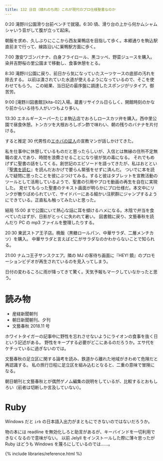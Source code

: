 ```yaml
---
title: 132 日目（晴れのち雨）これが現代のプロ仕様聖書なのか
---
```


0:20 滝野川公園滑り台前ベンチで就寝。6:30 頃、滑り台の上から何かムシャムシャいう音がして腹が立って起床。

朝飯を求め、久しぶりにここから西友巣鴨店を目指して歩く。本郷通りを駒込駅直前まで行って、線路沿いに巣鴨駅方面に歩く。

7:00 激安ワゴンバナナ、白身フライロール、黒コッペ、野菜ジュースを購入。染井吉野桜の里公園まで移動し、食事休憩をとる。

8:30 滝野川公園に戻り、前日から気になっていたスーツケースの底部の汚れを除去する。
以前は潰されていた水道が使えるようになっているので、そこを使わせてもらう。
この結果、当日記の最序盤に調達したスポンジがリタイア。御苦労。

9:00 [滝野川図書館][kita-02]入場。蔵書リサイクル日らしく、開館時刻のかなり前からいる待ち人がいつもより多い。

13:30 エネルギースーパーたじま駒込店でおろしロースカツ弁を購入。西中里公園で昼食休憩。トンカツを大根おろしポン酢で味わい、朝の残りのバナナを片付ける。

すると推定 30 代男性の[エホバの証人](http://www.jw.org)の宣教マンが話しかけてきた。

私を仕事中に休憩しているものだと思ったらしいが、入信とは無縁の住所不定無職の変人であり、時間を浪費させることになり彼が気の毒になる。
それでもめげずに聖書の話をしてくる。創世記のエピソードを語ってきたが、私はおととい『[聖書を読む](https://books.bunshun.jp/ud/book/num/9784163766003)』を読んだおかげで要らん緊張をせずに済んだ。
ついでに本を読んで疑問に思ったことを彼にぶつけてみる。すると彼はタブレットを宣教活動のツールとして活用しているようで、聖書の引用やプロモ動画の再生を自在に実現した。
見せてもらった聖書のテキスト画面が明らかにプロ仕様だ。本文中にリンクが散りばめられていて、サイドバーにある細かい注釈群にジャンプするようにできている。正直私も触ってみたいと思った。

結局 15:00 まで公園にいて熱心な話に耳を傾けるハメになる。木陰で弁当を食べていたはずが、日影がとっくに失われて暑い。
図書館に戻り、文藝春秋を読んだり PC の mp3 ファイルを整理したりする。

20:30 東武ストア王子店。晩飯（黒糖ロールパン、中華サラダ、二層メンチカツ）を購入。
中華サラダと言えばどこがサラダなのかわからないことで知られる。

21:00 ナムコ王子サンスクエア。隣の MJ の客待ち画面に『HEY! 鏡』のプロモーションビデオが再生されているのを見入ってしまう。

日付の変わるころに雨が降ってきて驚く。天気予報もマークしていなかったと思う。

# 読み物

* 産経新聞朝刊
* 朝日新聞朝刊、夕刊
* 文藝春秋 2018.11 号

ホワイトタイガーの記事中に野性を忘れさせないようにライオンの食事を抜く日という記述がある。
野性をキープする必要がどこにあるのだろうか。エサ代をケチっているに過ぎないのでは。

文藝春秋の足立区に関する論考を読み、鉄道から離れた地域がきわめて危険だと再認識する。
私の旅行日程に足立区を組み込むとなると、二重の意味で冒険になる。

朝日朝刊と文藝春秋とが偶然ゲノム編集の説明をしているが、比較するとおもしろい（前者は切断しか言及していない）。

# Ruby

Windows だと `irb` の日本語入出力がまともにできないのではないだろうか。

物の本には readline を無効化しろと助言があるが、キーバインドを一切利用できなくなるので意味がない。
以前 Jelyll をインストールした際に薄々思ったが Ruby はどうも Windows を蔑ろにしているのでは……。

{% include libraries/reference.html %}
